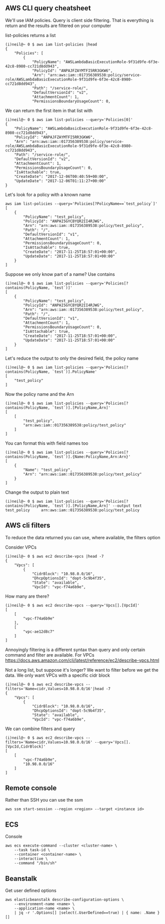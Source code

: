 ## AWS CLI query cheatsheet

We'll use IAM policies. Query is client side filtering. That is everything is return and the results are filtered on your computer

list-policies returns a list

```
(i)neil@~ 0 $ aws iam list-policies |head
{
    "Policies": [
        {
            "PolicyName": "AWSLambdaBasicExecutionRole-9f31d9fe-6f3e-42c8-8980-cc721d8dd943",
            "PolicyId": "ANPAJFZAYMTFI5RR3GKW6",
            "Arn": "arn:aws:iam::017356389538:policy/service-role/AWSLambdaBasicExecutionRole-9f31d9fe-6f3e-42c8-8980-cc721d8dd943",
            "Path": "/service-role/",
            "DefaultVersionId": "v2",
            "AttachmentCount": 1,
            "PermissionsBoundaryUsageCount": 0,
```

We can return the first item in that list with

```
(i)neil@~ 0 $ aws iam list-policies --query='Policies[0]'
{
    "PolicyName": "AWSLambdaBasicExecutionRole-9f31d9fe-6f3e-42c8-8980-cc721d8dd943",
    "PolicyId": "ANPAJFZAYMTFI5RR3GKW6",
    "Arn": "arn:aws:iam::017356389538:policy/service-role/AWSLambdaBasicExecutionRole-9f31d9fe-6f3e-42c8-8980-cc721d8dd943",
    "Path": "/service-role/",
    "DefaultVersionId": "v2",
    "AttachmentCount": 1,
    "PermissionsBoundaryUsageCount": 0,
    "IsAttachable": true,
    "CreateDate": "2017-12-06T00:40:59+00:00",
    "UpdateDate": "2017-12-06T01:11:27+00:00"
}
```

Let's look for a policy with a known name

```
aws iam list-policies --query='Policies[?PolicyName==`test_policy`]'
[
    {
        "PolicyName": "test_policy",
        "PolicyId": "ANPAI5GYCBYQR2II4RJWG",
        "Arn": "arn:aws:iam::017356389538:policy/test_policy",
        "Path": "/",
        "DefaultVersionId": "v1",
        "AttachmentCount": 1,
        "PermissionsBoundaryUsageCount": 0,
        "IsAttachable": true,
        "CreateDate": "2017-11-25T18:57:01+00:00",
        "UpdateDate": "2017-11-25T18:57:01+00:00"
    }
]
```

Suppose we only know part of a name? Use contains

```
(i)neil@~ 0 $ aws iam list-policies --query='Policies[?contains(PolicyName, `test`)]'
[
    {
        "PolicyName": "test_policy",
        "PolicyId": "ANPAI5GYCBYQR2II4RJWG",
        "Arn": "arn:aws:iam::017356389538:policy/test_policy",
        "Path": "/",
        "DefaultVersionId": "v1",
        "AttachmentCount": 1,
        "PermissionsBoundaryUsageCount": 0,
        "IsAttachable": true,
        "CreateDate": "2017-11-25T18:57:01+00:00",
        "UpdateDate": "2017-11-25T18:57:01+00:00"
    }
]
```

Let's reduce the output to only the desired field, the policy name

```
(i)neil@~ 0 $ aws iam list-policies --query='Policies[?contains(PolicyName, `test`)].PolicyName'
[
    "test_policy"
]
```

Now the policy name and the Arn

```
(i)neil@~ 0 $ aws iam list-policies --query='Policies[?contains(PolicyName, `test`)].[PolicyName,Arn]'
[
    [
        "test_policy",
        "arn:aws:iam::017356389538:policy/test_policy"
    ]
]
```

You can format this with field names too

```
(i)neil@~ 0 $ aws iam list-policies --query='Policies[?contains(PolicyName, `test`)].{Name:PolicyName,Arn:Arn}'
[
    {
        "Name": "test_policy",
        "Arn": "arn:aws:iam::017356389538:policy/test_policy"
    }
]
```

Change the output to plain text

```
(i)neil@~ 0 $ aws iam list-policies --query='Policies[?contains(PolicyName, `test`)].[PolicyName,Arn]' --output text
test_policy     arn:aws:iam::017356389538:policy/test_policy
```

## AWS cli filters

To reduce the data returned you can use, where available, the filters option

Consider VPCs

```
(i)neil@~ 0 $ aws ec2 describe-vpcs |head -7
{
    "Vpcs": [
        {
            "CidrBlock": "10.98.0.0/16",
            "DhcpOptionsId": "dopt-5c9b4f35",
            "State": "available",
            "VpcId": "vpc-f74a6b9e",

```

How many are there?

```
(i)neil@~ 0 $ aws ec2 describe-vpcs --query='Vpcs[].[VpcId]'
[
    [
        "vpc-f74a6b9e"
    ],
    [
        "vpc-ae12d8c7"
    ]
]
```

Annoyingly filtering is a different syntax than query and only certain command and filter are available.  For VPCs https://docs.aws.amazon.com/cli/latest/reference/ec2/describe-vpcs.html

Not a long list, but suppose it's longer? We want to filter before we get the data. We only want VPCs with a specific cidr block

```
(i)neil@~ 0 $ aws ec2 describe-vpcs --filters='Name=cidr,Values=10.98.0.0/16'|head -7
{
    "Vpcs": [
        {
            "CidrBlock": "10.98.0.0/16",
            "DhcpOptionsId": "dopt-5c9b4f35",
            "State": "available",
            "VpcId": "vpc-f74a6b9e",
```

We can combine filters and query

```
(i)neil@~ 0 $ aws ec2 describe-vpcs --filters='Name=cidr,Values=10.98.0.0/16' --query='Vpcs[].[VpcId,CidrBlock]'
[
    [
        "vpc-f74a6b9e",
        "10.98.0.0/16"
    ]
]
```

## Remote console

Rather than SSH you can use the ssm

```
aws ssm start-session --region <region> --target <instance id>
```

## ECS

Console

    aws ecs execute-command --cluster <cluster-name> \
        --task task-id \
        --container <container-name> \
        --interactive \
        --command "/bin/sh"

## Beanstalk

Get user defined options

    aws elasticbeanstalk describe-configuration-options \
        --environment-name <name> \
        --application-name <name> \
        | jq -r '.Options[] |select(.UserDefined==true) | { name: .Name }[]
